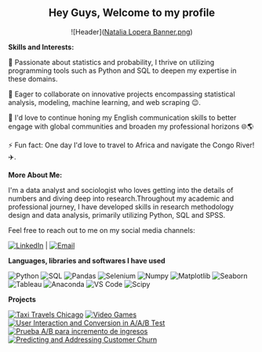 
<div align="center">
  
## Hey Guys, Welcome to my profile 

![Header]([Natalia Lopera Banner.png](https://github.com/Natcol05/Natcol05/blob/5c96bfc46c14fac10e9c49351e6d8c54c3af4626/Natalia%20Lopera%20Banner.png))

</div>

**Skills and Interests:**
   
🌱 Passionate about statistics and probability, I thrive on utilizing programming tools such as Python and SQL to deepen my expertise in these domains.                                                                       

👯 Eager to collaborate on innovative projects encompassing statistical analysis, modeling, machine learning, and web scraping 😉. 

🔭 I'd love to continue honing my English communication skills to better engage with global communities and broaden my professional horizons 🌐🌎

⚡ Fun fact: One day I'd love to travel to Africa and navigate the Congo River! ✈️.
                                                                                                                                                                         


**More About Me:**

I'm a data analyst and sociologist who loves getting into the details of numbers and diving deep into research.Throughout my academic and professional journey, I have developed skills in research methodology design and data analysis, primarily utilizing Python, SQL and SPSS.

Feel free to reach out to me on my social media channels:

[![LinkedIn](https://img.shields.io/badge/-LinkedIn-blue?style=flat&logo=linkedin)](https://www.linkedin.com/in/natalia-lopera) | [![Email](https://img.shields.io/badge/-Email-white?style=flat&logo=gmail)](mailto:loperanataliaal@gmail.com)

**Languages, libraries and softwares I have used**

![Python](https://img.shields.io/badge/-Python-000000?style=flat&logo=python)
![SQL](https://img.shields.io/badge/-SQL-000000?style=flat&logo=MySQL)
![Pandas](https://img.shields.io/badge/-Pandas-000000?style=flat&logo=pandas)
![Selenium](https://img.shields.io/badge/-Selenium-000000?style=flat&logo=selenium)
![Numpy](https://img.shields.io/badge/-Numpy-000000?style=flat&logo=numpy)
![Matplotlib](https://img.shields.io/badge/-Matplotlib-000000?style=flat&logo=matplotlib)
![Seaborn](https://img.shields.io/badge/-Seaborn-000000?style=flat&logo=seaborn)
![Tableau](https://img.shields.io/badge/-Tableau-000000?style=flat&logo=tableau)
![Anaconda](https://img.shields.io/badge/-Anaconda-000000?style=flat&logo=Anaconda)
![VS Code](https://img.shields.io/badge/-visualstudiocode-000000?style=flat&logo=visual-studio-code)
![Scipy](https://img.shields.io/badge/-Scipy-000000?style=flat&logo=Scipy)

**Projects**

[![Taxi Travels Chicago](https://img.shields.io/badge/Taxi%20Travels%20in%20Chicago-000000?style=flat&logo=github)](https://github.com/Natcol05/Taxi-Travels-in-Chicago)
[![Video Games](https://img.shields.io/badge/Video%20Games%20-000000?style=flat&logo=github)](https://github.com/Natcol05/Video-Games-.git)
[![User Interaction and Conversion in A/A/B Test](https://img.shields.io/badge/Interaction%20and%20Conversion%20Test%20A/A/B-000000?style=flat&logo=github)](https://github.com/Natcol05/User-Interaction-and-Conversion-in-A-A-B-Test.git)
[![Prueba A/B para incremento de ingresos](https://img.shields.io/badge/Incremento%20de%20Ingresos%20Test%20A/B-000000?style=flat&logo=github)](https://github.com/Natcol05/Pruebas-A-B-para-Estrategias-de-Incremento-de-Ingresos.git)
[![Predicting and Addressing Customer Churn](https://img.shields.io/badge/Predicting%20and%20Addressing%20Customer%20Churn-000000?style=flat&logo=github)](https://github.com/Natcol05/Machine-Learning-Model.git)
